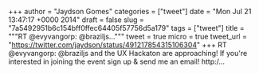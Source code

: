 
+++
author = "Jaydson Gomes"
categories = ["tweet"]
date = "Mon Jul 21 13:47:17 +0000 2014"
draft = false
slug = "7a5492951b6c154bff0ffec64405f57756d5a179"
tags = ["tweet"]
title = """RT @evyvangorp: @braziljs..."""
tweet = true
micro = true
tweet_url = "https://twitter.com/jaydson/status/491217854315106304"
+++
RT @evyvangorp: @braziljs and the UX Hackaton are approaching! If you're interested in joining the event sign up &amp; send me an email! http:/…
